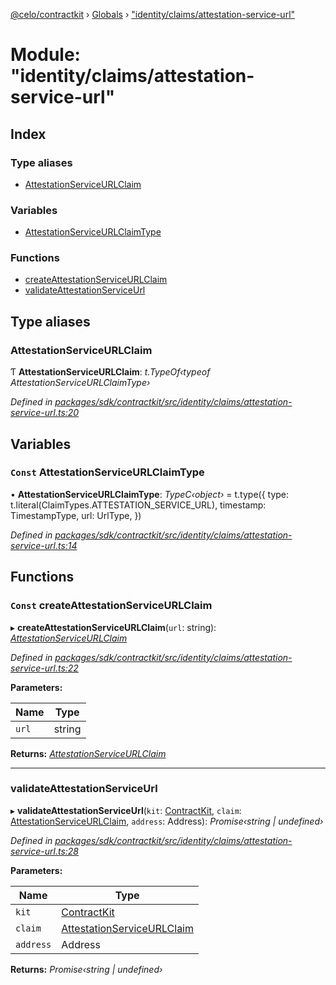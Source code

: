 [@celo/contractkit](../README.md) › [Globals](../globals.md) › ["identity/claims/attestation-service-url"](_identity_claims_attestation_service_url_.md)

# Module: "identity/claims/attestation-service-url"

## Index

### Type aliases

* [AttestationServiceURLClaim](_identity_claims_attestation_service_url_.md#attestationserviceurlclaim)

### Variables

* [AttestationServiceURLClaimType](_identity_claims_attestation_service_url_.md#const-attestationserviceurlclaimtype)

### Functions

* [createAttestationServiceURLClaim](_identity_claims_attestation_service_url_.md#const-createattestationserviceurlclaim)
* [validateAttestationServiceUrl](_identity_claims_attestation_service_url_.md#validateattestationserviceurl)

## Type aliases

###  AttestationServiceURLClaim

Ƭ **AttestationServiceURLClaim**: *t.TypeOf‹typeof AttestationServiceURLClaimType›*

*Defined in [packages/sdk/contractkit/src/identity/claims/attestation-service-url.ts:20](https://github.com/celo-org/celo-monorepo/blob/contractkit-v1.2.2/packages/sdk/contractkit/src/identity/claims/attestation-service-url.ts#L20)*

## Variables

### `Const` AttestationServiceURLClaimType

• **AttestationServiceURLClaimType**: *TypeC‹object›* = t.type({
  type: t.literal(ClaimTypes.ATTESTATION_SERVICE_URL),
  timestamp: TimestampType,
  url: UrlType,
})

*Defined in [packages/sdk/contractkit/src/identity/claims/attestation-service-url.ts:14](https://github.com/celo-org/celo-monorepo/blob/contractkit-v1.2.2/packages/sdk/contractkit/src/identity/claims/attestation-service-url.ts#L14)*

## Functions

### `Const` createAttestationServiceURLClaim

▸ **createAttestationServiceURLClaim**(`url`: string): *[AttestationServiceURLClaim](_identity_claims_attestation_service_url_.md#attestationserviceurlclaim)*

*Defined in [packages/sdk/contractkit/src/identity/claims/attestation-service-url.ts:22](https://github.com/celo-org/celo-monorepo/blob/contractkit-v1.2.2/packages/sdk/contractkit/src/identity/claims/attestation-service-url.ts#L22)*

**Parameters:**

Name | Type |
------ | ------ |
`url` | string |

**Returns:** *[AttestationServiceURLClaim](_identity_claims_attestation_service_url_.md#attestationserviceurlclaim)*

___

###  validateAttestationServiceUrl

▸ **validateAttestationServiceUrl**(`kit`: [ContractKit](../classes/_kit_.contractkit.md), `claim`: [AttestationServiceURLClaim](_identity_claims_attestation_service_url_.md#attestationserviceurlclaim), `address`: Address): *Promise‹string | undefined›*

*Defined in [packages/sdk/contractkit/src/identity/claims/attestation-service-url.ts:28](https://github.com/celo-org/celo-monorepo/blob/contractkit-v1.2.2/packages/sdk/contractkit/src/identity/claims/attestation-service-url.ts#L28)*

**Parameters:**

Name | Type |
------ | ------ |
`kit` | [ContractKit](../classes/_kit_.contractkit.md) |
`claim` | [AttestationServiceURLClaim](_identity_claims_attestation_service_url_.md#attestationserviceurlclaim) |
`address` | Address |

**Returns:** *Promise‹string | undefined›*
